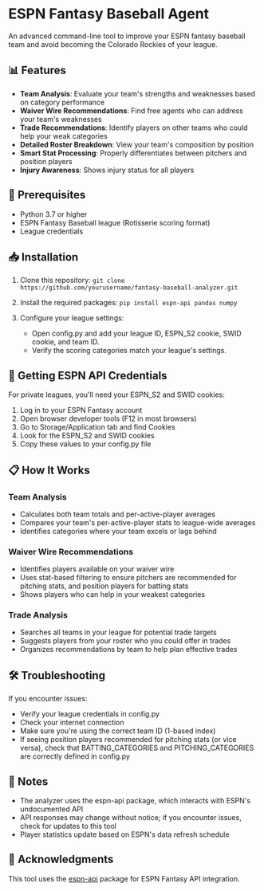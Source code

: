 # ESPN Fantasy Baseball Agent
An advanced command-line tool to improve your ESPN fantasy baseball team and avoid becoming the Colorado Rockies of your league.

## 📊 Features
- **Team Analysis**: Evaluate your team's strengths and weaknesses based on category performance
- **Waiver Wire Recommendations**: Find free agents who can address your team's weaknesses
- **Trade Recommendations**: Identify players on other teams who could help your weak categories
- **Detailed Roster Breakdown**: View your team's composition by position
- **Smart Stat Processing**: Properly differentiates between pitchers and position players
- **Injury Awareness**: Shows injury status for all players

## 🚀 Prerequisites
- Python 3.7 or higher
- ESPN Fantasy Baseball league (Rotisserie scoring format)
- League credentials 

## 📥 Installation
1. Clone this repository:
   ```git clone https://github.com/yourusername/fantasy-baseball-analyzer.git```

2. Install the required packages:
   ```pip install espn-api pandas numpy```

3. Configure your league settings:
   - Open config.py and add your league ID, ESPN_S2 cookie, SWID cookie, and team ID.
   - Verify the scoring categories match your league's settings.

## 🔑 Getting ESPN API Credentials
For private leagues, you'll need your ESPN_S2 and SWID cookies:

1. Log in to your ESPN Fantasy account
2. Open browser developer tools (F12 in most browsers)
3. Go to Storage/Application tab and find Cookies
4. Look for the ESPN_S2 and SWID cookies
5. Copy these values to your config.py file


## 📋 How It Works
### Team Analysis
- Calculates both team totals and per-active-player averages
- Compares your team's per-active-player stats to league-wide averages
- Identifies categories where your team excels or lags behind

### Waiver Wire Recommendations
- Identifies players available on your waiver wire
- Uses stat-based filtering to ensure pitchers are recommended for pitching stats, and position players for batting stats
- Shows players who can help in your weakest categories

### Trade Analysis
- Searches all teams in your league for potential trade targets
- Suggests players from your roster who you could offer in trades
- Organizes recommendations by team to help plan effective trades

## 🛠️ Troubleshooting
If you encounter issues:

- Verify your league credentials in config.py
- Check your internet connection
- Make sure you're using the correct team ID (1-based index)
- If seeing position players recommended for pitching stats (or vice versa), check that BATTING_CATEGORIES and PITCHING_CATEGORIES are correctly defined in config.py

## 📝 Notes
- The analyzer uses the espn-api package, which interacts with ESPN's undocumented API
- API responses may change without notice; if you encounter issues, check for updates to this tool
- Player statistics update based on ESPN's data refresh schedule

## 🙏 Acknowledgments
This tool uses the [espn-api](https://github.com/cwendt94/espn-api) package for ESPN Fantasy API integration.
